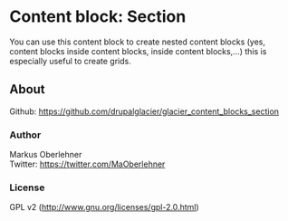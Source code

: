# Content block: Section
You can use this content block to create nested content blocks (yes, content blocks inside content blocks, inside content blocks,...) this is especially useful to create grids.

## About
Github: https://github.com/drupalglacier/glacier_content_blocks_section

### Author
Markus Oberlehner  
Twitter: https://twitter.com/MaOberlehner

### License
GPL v2 (http://www.gnu.org/licenses/gpl-2.0.html)
